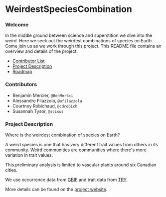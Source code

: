 # WeirdestSpeciesCombination


### Welcome
In the middle ground between science and superstition we dive into the weird. Here we seek out the weirdest combinations of species on Earth. Come join us as we work through this project. This README file contains an overview and details of the project. 

* [Contributor List](#Contributors)
* [Project Description](#Project-Description)
* [Roadmap](https://github.com/DataDrivenEcologicalSynthesis/WeirdestSpeciesCombination/blob/master/Roadmap.md)


### Contributors
- Benjamin Mercier, `@BenMerSci`
- Alessandro Filazzola, `@afilazzola`
- Courtney Robichaud, `@cdrobich`
- Susannah Tysor, `@scisus`

### Project Description
Where is the weirdest combination of species on Earth?

A weird species is one that has very different trait values from others in its community. Weird communities are communities where there's more variation in trait values. 

This preliminary analysis is limited to vascular plants around six Canadian cities.

We use occurrence data from [GBIF](https://www.gbif.org/) and trait data from [TRY](https://www.try-db.org/TryWeb/Home.php).

More details can be found on the [project website](https://github.com/DataDrivenEcologicalSynthesis/WeirdestSpeciesCombination/blob/master/index.html).




